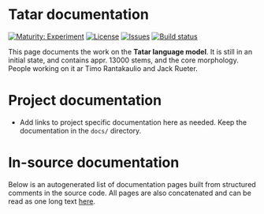 # Tatar documentation

[![Maturity: Experiment](https://img.shields.io/badge/Maturity-Experiment-black.svg)](https://giellalt.github.io/MaturityClassification.html)
[![License](https://img.shields.io/github/license/giellalt/lang-tat)](https://raw.githubusercontent.com/giellalt/lang-tat/main/LICENSE)
[![Issues](https://img.shields.io/github/issues/giellalt/lang-tat)](https://github.com/giellalt/lang-tat/issues)
[![Build status](https://github.com/giellalt/lang-tat/workflows/Speller%20CI+CD/badge.svg)](https://github.com/giellalt/lang-tat/actions)

This page documents the work on the **Tatar language model**. It is still in an initial state, and contains appr. 13000 stems, and the core morphology. People working on it ar Timo Rantakaulio and 
Jack Rueter.

# Project documentation

* Add links to project specific documentation here as needed. Keep the documentation in the `docs/` directory.

# In-source documentation

Below is an autogenerated list of documentation pages built from structured comments in the source code. All pages are also concatenated and can be read as one long text [here](tat.md).
